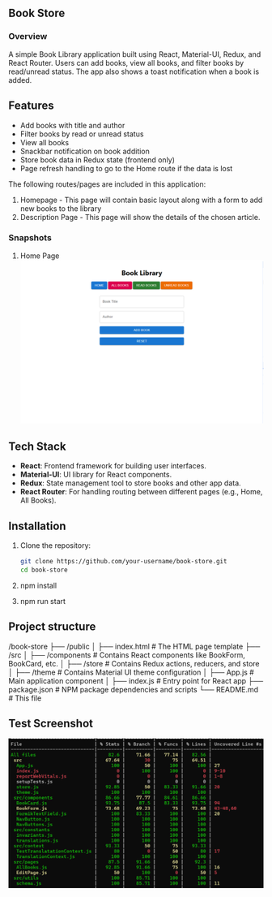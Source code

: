 ## Book Store

### Overview

A simple Book Library application built using React, Material-UI, Redux, and React Router. Users can add books, view all books, and filter books by read/unread status. The app also shows a toast notification when a book is added.

## Features

- Add books with title and author
- Filter books by read or unread status
- View all books
- Snackbar notification on book addition
- Store book data in Redux state (frontend only)
- Page refresh handling to go to the Home route if the data is lost

The following routes/pages are included in this application:

1. Homepage - This page will contain basic layout along with a form to add new books to the library
2. Description Page - This page will show the details of the chosen article.

### Snapshots

1. Home Page
   ![article listing page](public/library.png)

## Tech Stack

- **React**: Frontend framework for building user interfaces.
- **Material-UI**: UI library for React components.
- **Redux**: State management tool to store books and other app data.
- **React Router**: For handling routing between different pages (e.g., Home, All Books).

## Installation

1. Clone the repository:

   ```bash
   git clone https://github.com/your-username/book-store.git
   cd book-store
   ```

2. npm install

3. npm run start

## Project structure

/book-store
├── /public
│ ├── index.html # The HTML page template
├── /src
│ ├── /components # Contains React components like BookForm, BookCard, etc.
│ ├── /store # Contains Redux actions, reducers, and store
│ ├── /theme # Contains Material UI theme configuration
│ ├── App.js # Main application component
│ ├── index.js # Entry point for React app
├── package.json # NPM package dependencies and scripts
└── README.md # This file

## Test Screenshot

![Test coverage](test__case___coverage.png)

